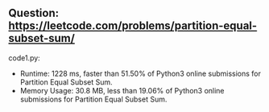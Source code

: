 ## Question: https://leetcode.com/problems/partition-equal-subset-sum/

code1.py:
* Runtime: 1228 ms, faster than 51.50% of Python3 online submissions for Partition Equal Subset Sum.
* Memory Usage: 30.8 MB, less than 19.06% of Python3 online submissions for Partition Equal Subset Sum.